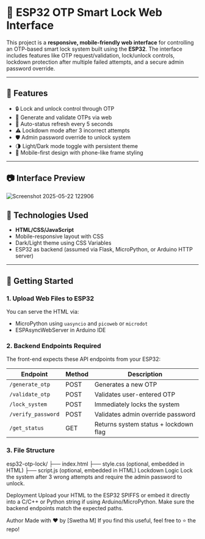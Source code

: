 # 🔐 ESP32 OTP Smart Lock Web Interface

This project is a **responsive, mobile-friendly web interface** for controlling an OTP-based smart lock system built using the **ESP32**. The interface includes features like OTP request/validation, lock/unlock controls, lockdown protection after multiple failed attempts, and a secure admin password override.

---

## 📱 Features

- 🔒 Lock and unlock control through OTP
- 🔄 Generate and validate OTPs via web
- 🔁 Auto-status refresh every 5 seconds
- ⚠️ Lockdown mode after 3 incorrect attempts
- 🛡️ Admin password override to unlock system
- 🌗 Light/Dark mode toggle with persistent theme
- 📱 Mobile-first design with phone-like frame styling

---

## 📷 Interface Preview

![Screenshot 2025-05-22 122906](https://github.com/user-attachments/assets/9db13504-28ec-4d05-b982-09ab0b2c7b47)

## 🧰 Technologies Used

- **HTML/CSS/JavaScript**
- Mobile-responsive layout with CSS
- Dark/Light theme using CSS Variables
- ESP32 as backend (assumed via Flask, MicroPython, or Arduino HTTP server)

---

## 🚀 Getting Started

### 1. Upload Web Files to ESP32
You can serve the HTML via:
- MicroPython using `uasyncio` and `picoweb` or `microdot`
- ESPAsyncWebServer in Arduino IDE

### 2. Backend Endpoints Required

The front-end expects these API endpoints from your ESP32:

| Endpoint              | Method | Description                          |
|-----------------------|--------|--------------------------------------|
| `/generate_otp`       | POST   | Generates a new OTP                  |
| `/validate_otp`       | POST   | Validates user-entered OTP           |
| `/lock_system`        | POST   | Immediately locks the system         |
| `/verify_password`    | POST   | Validates admin override password    |
| `/get_status`         | GET    | Returns system status + lockdown flag|

### 3. File Structure

esp32-otp-lock/
├── index.html
├── style.css (optional, embedded in HTML)
├── script.js (optional, embedded in HTML)
Lockdown Logic
Lock the system after 3 wrong attempts and require the admin password to unlock.

Deployment
Upload your HTML to the ESP32 SPIFFS or embed it directly into a C/C++ or Python string if using Arduino/MicroPython. Make sure the backend endpoints match the expected paths.

 Author
Made with ❤️ by [Swetha M]
If you find this useful, feel free to ⭐ the repo!

